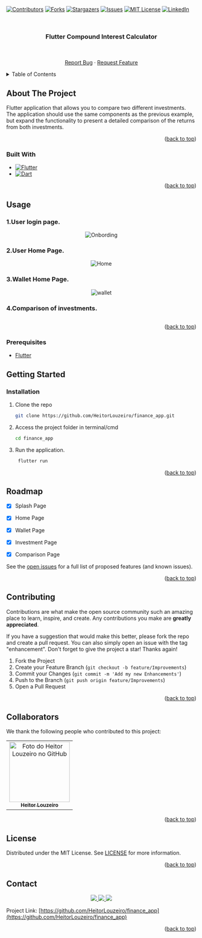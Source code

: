 <!-- Improved compatibility of back to top link: See: https://github.com/othneildrew/Best-README-Template/pull/73 -->
<a name="top"></a>
<!--
*** Thanks for checking out the Best-README-Template. If you have a suggestion
*** that would make this better, please fork the repo and create a pull request
*** or simply open an issue with the tag "enhancement".
*** Don't forget to give the project a star!
*** Thanks again! Now go create something AMAZING! :D
-->



<!-- PROJECT SHIELDS -->
<!--
*** I'm using markdown "reference style" links for readability.
*** Reference links are enclosed in brackets [ ] instead of parentheses ( ).
*** See the bottom of this document for the declaration of the reference variables
*** for contributors-url, forks-url, etc. This is an optional, concise syntax you may use.
*** https://www.markdownguide.org/basic-syntax/#reference-style-links
-->
[![Contributors][contributors-shield]][contributors-url]
[![Forks][forks-shield]][forks-url]
[![Stargazers][stars-shield]][stars-url]
[![Issues][issues-shield]][issues-url]
[![MIT License][license-shield]][license-url]
[![LinkedIn][linkedin-shield]][linkedin-url]



<!-- PROJECT LOGO -->
<br/>
<h3 align="center">Flutter Compound Interest Calculator</h3>

  <p align="center">
    <br/>
    <br />
    <a href="https://github.com/HeitorLouzeiro/finance_app/issues">Report Bug</a>
    ·
    <a href="https://github.com/HeitorLouzeiro/finance_app/issues">Request Feature</a>
  </p>
</div>



<!-- TABLE OF CONTENTS -->
<details>
  <summary>Table of Contents</summary>
  <ol>
    <li>
      <a href="#about-the-project">About The Project</a>
      <ul>
        <li><a href="#built-with">Built With</a></li>
      </ul>
    </li>
    <li><a href="#usage">Usage</a></li>
    <li>
      <a href="#getting-started">Getting Started</a>
      <ul>
        <li><a href="#prerequisites">Prerequisites</a></li>
        <li><a href="#installation">Installation</a></li>
      </ul>
    </li>
    <li><a href="#roadmap">Roadmap</a></li>
    <li><a href="#contributing">Contributing</a></li>
    <li><a href="#collaborators">Collaborators</a></li>
    <li><a href="#license">License</a></li>
    <li><a href="#contact">Contact</a></li>
    <li><a href="#acknowledgments">Acknowledgments</a></li>
  </ol>
</details>



<!-- ABOUT THE PROJECT -->
## About The Project

Flutter application that allows you to compare two different investments. The application should use the same components as the previous example, but expand the functionality to present a detailed comparison of the returns from both investments.

<p align="right">(<a href="#top">back to top</a>)</p>



### Built With
* [![Flutter][Flutter]][Flutter-url]
* [![Dart][Dart]][Dart-url]

<p align="right">(<a href="#top">back to top</a>)</p>

<!-- USAGE EXAMPLES -->
## Usage
### 1.User login page.

<p align="center">
      <img src="src/assets/images/onbording.png" alt="Onbording">
    <br/>
</p>

  ### 2.User Home Page. 
<p align="center">
    <img src="src/assets/images/home.png" alt="Home">
    <br/>
</p>

  ### 3.Wallet Home Page. 
<p align="center">
    <img src="src/assets/images/wallet.png" alt="wallet">
    <br/>
</p>

  ### 4.Comparison of investments. 
<p align="center">
    <img src="src/assets/images/resultado_comparacao.png" alt="">
    <br/>
</p>

</p>
<p align="right">(<a href="#top">back to top</a>)</p>

### Prerequisites

* [Flutter](https://flutter.dev/)

<!-- GETTING STARTED -->
## Getting Started
### Installation

1. Clone the repo
   ```sh
   git clone https://github.com/HeitorLouzeiro/finance_app.git
   ```
2. Access the project folder in terminal/cmd
   ```sh
   cd finance_app
   ```
    
3. Run the application.
    ```sh
     flutter run
    ```  

<p align="right">(<a href="#top">back to top</a>)</p>






<!-- ROADMAP -->
## Roadmap

- [x] Splash Page
- [x] Home Page
- [x] Wallet Page
- [x] Investment Page
- [x] Comparison Page



See the [open issues](https://github.com/HeitorLouzeiro/finance_app/issues) for a full list of proposed features (and known issues).

<p align="right">(<a href="#top">back to top</a>)</p>

<!-- CONTRIBUTING -->
## Contributing

Contributions are what make the open source community such an amazing place to learn, inspire, and create. Any contributions you make are **greatly appreciated**.

If you have a suggestion that would make this better, please fork the repo and create a pull request. You can also simply open an issue with the tag "enhancement".
Don't forget to give the project a star! Thanks again!

1. Fork the Project
2. Create your Feature Branch (`git checkout -b feature/Improvements`)
3. Commit your Changes (`git commit -m 'Add my new Enhancements'`)
4. Push to the Branch (`git push origin feature/Improvements`)
5. Open a Pull Request

<p align="right">(<a href="#top">back to top</a>)</p>

## Collaborators

We thank the following people who contributed to this project:

<table>
  <tr>
    <td align="center">
      <a href="#">
        <img src="https://avatars.githubusercontent.com/u/42551436?s=400&u=608a3a665aa424e0d6d59b01fa634650979b72ad&v=4" width="160px;" alt="Foto do Heitor Louzeiro no GitHub"/><br>
        <sub>
          <b>Heitor Louzeiro</b>
        </sub>
      </a>
    </td>
  </tr>
</table>

<p align="right">(<a href="#top">back to top</a>)</p>



<!-- LICENSE -->
## License

Distributed under the MIT License. See [LICENSE](license) for more information.

<p align="right">(<a href="#top">back to top</a>)</p>



<!-- CONTACT -->
## Contact

<div align='center'>  
  <a href="https://www.instagram.com/heitorlouzeiro/" target="_blank">
    <img src="https://img.shields.io/badge/-Instagram-%23E4405F?style=for-the-badge&logo=instagram&logoColor=white" target="_blank">
  </a> 
  <a href = "mailto:heitorlouzeirodev@gmail.com">
    <img src="https://img.shields.io/badge/-Gmail-%23333?style=for-the-badge&logo=gmail&logoColor=white" target="_blank">    
  </a>
  <a href="https://www.linkedin.com/in/heitor-louzeiro/" target="_blank">
    <img src="https://img.shields.io/badge/-LinkedIn-%230077B5?style=for-the-badge&logo=linkedin&logoColor=white" target="_blank">
  </a> 
</div>

Project Link: [https://github.com/HeitorLouzeiro/finance_app](https://github.com/HeitorLouzeiro/finance_app)

<p align="right">(<a href="#top">back to top</a>)</p>


<!-- MARKDOWN LINKS & IMAGES -->
<!-- https://www.markdownguide.org/basic-syntax/#reference-style-links -->
[contributors-shield]: https://img.shields.io/github/contributors/HeitorLouzeiro/finance_app.svg?style=for-the-badge
[contributors-url]: https://github.com/HeitorLouzeiro/finance_app/graphs/contributors
[forks-shield]: https://img.shields.io/github/forks/HeitorLouzeiro/finance_app.svg?style=for-the-badge
[forks-url]: https://github.com/HeitorLouzeiro/finance_app/network/members
[stars-shield]: https://img.shields.io/github/stars/HeitorLouzeiro/finance_app.svg?style=for-the-badge
[stars-url]: https://github.com/HeitorLouzeiro/finance_app/stargazers
[issues-shield]: https://img.shields.io/github/issues/HeitorLouzeiro/finance_app.svg?style=for-the-badge
[issues-url]: https://github.com/HeitorLouzeiro/finance_app/issues
[license-shield]: https://img.shields.io/github/license/HeitorLouzeiro/finance_app.svg?style=for-the-badge
[license-url]: https://github.com/HeitorLouzeiro/finance_app/blob/master/license
[linkedin-shield]: https://img.shields.io/badge/-LinkedIn-black.svg?style=for-the-badge&logo=linkedin&colorB=555
[linkedin-url]: https://linkedin.com/in/heitor-louzeiro

[Flutter]: https://img.shields.io/badge/Flutter-%2302569B.svg?style=for-the-badge&logo=Flutter&logoColor=white
[Flutter-url]: https://flutter.dev/

[Dart]: https://img.shields.io/badge/dart-%230175C2.svg?style=for-the-badge&logo=dart&logoColor=white
[Dart-url]: https://dart.dev/
